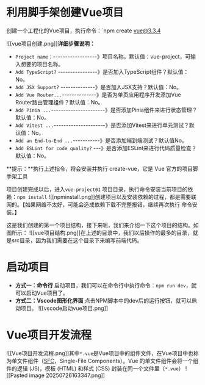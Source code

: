 # 利用脚手架创建Vue项目

创建一个工程化的Vue项目，执行命令：`npm create vue@3.3.4

![[vue项目创建.png]]**详细步骤说明：**
- `Project name：`------------------》项目名称，默认值：vue-project，可输入想要的项目名称。
- `Add TypeScript?` ----------------》是否加入TypeScript组件？默认值：No。
- `Add JSX Support?` --------------》是否加入JSX支持？默认值：No。
- `Add Vue Router...`--------------》是否为单页应用程序开发添加Vue Router路由管理组件？默认值：No。
- `Add Pinia ...`----------------------》是否添加Pinia组件来进行状态管理？默认值：No。
- `Add Vitest ...`---------------------》是否添加Vitest来进行单元测试？默认值：No。
- `Add an End-to-End ...`-----------》是否添加端到端测试？默认值No。
- `Add ESLint for code quality?` ---》是否添加ESLint来进行代码质量检查？默认值：No。

**提示：**执行上述指令，将会安装并执行 create-vue，它是 Vue 官方的项目脚手架工具

项目创建完成以后，进入`vue-project01` 项目目录，执行命令安装当前项目的依赖：`npm install`
![[npminstall.png]]创建项目以及安装依赖的过程，都是需要联网的。【如果网络不太好，可能会造成依赖下载不完整报错，继续再次执行 命令安装。】

这是我们创建的第一个项目结构，接下来呢，我们来介绍一下这个项目的结构。如图所示：
![[vue项目结构.png]]在上述的目录中，我们以后操作的最多的目录，就是src目录，因为我们需要在这个目录下来编写前端代码。

# 启动项目
- **方式一：命令行**
启动项目，我们可以在命令行中执行命令：`npm run dev`，就可以启动Vue项目了。
- **方式二：Vscode图形化界面**
点击NPM脚本中的dev后的运行按钮，就可以启动项目。
![[vscode启动vue项目.png]]

# Vue项目开发流程
![[Vue项目开发流程.png]]其中`*.vue`是Vue项目中的组件文件，在Vue项目中也称为单文件组件（[SFC](https://cn.vuejs.org/guide/scaling-up/sfc.html)，Single-File Components）。Vue 的单文件组件会将一个组件的逻辑 (JS)，模板 (HTML) 和样式 (CSS) 封装在同一个文件里（`*.vue`）
![[Pasted image 20250726163347.png]]